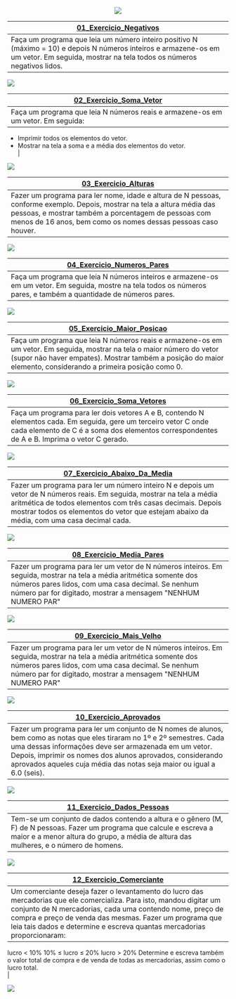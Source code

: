 <p align='center'><a href="https://github.com/HenriqueJRodrigues/Exercicios-Logica-de-Programacao/tree/main/04_Estruturas_Vetores"><img src="https://raw.githubusercontent.com/HenriqueJRodrigues/Exercicios-Logica-de-Programacao/main/Assets/banners/bannervetores.jpg" /></a></p>
 
|  <a href="https://github.com/HenriqueJRodrigues/Exercicios-Logica-de-Programacao/blob/main/04_Estruturas_Vetores/01_Exercicio_Negativos.ALG">01_Exercicio_Negativos</a>|
| ---------------------- | 
|Faça um programa que leia um número inteiro positivo N (máximo = 10) e depois N números inteiros e armazene-os em um vetor. Em seguida, mostrar na tela todos os números negativos lidos.<br>|

<img  src="https://github.com/HenriqueJRodrigues/Exercicios-Logica-de-Programacao/blob/main/Assets/04_Estruturas_Vetores/01_Exercicio_Negativos.gif"/><br>
 
|  <a href="https://github.com/HenriqueJRodrigues/Exercicios-Logica-de-Programacao/blob/main/04_Estruturas_Vetores/02_Exercicio_Soma_Vetor.ALG">02_Exercicio_Soma_Vetor</a>|
| ---------------------- | 
|Faça um programa que leia N números reais e armazene-os em um vetor. Em seguida: 
- Imprimir todos os elementos do vetor. 
- Mostrar na tela a soma e a média dos elementos do vetor.<br>|

<img  src="https://github.com/HenriqueJRodrigues/Exercicios-Logica-de-Programacao/blob/main/Assets/04_Estruturas_Vetores/02_Exercicio_Soma_Vetor.gif"/><br>

|  <a href="https://github.com/HenriqueJRodrigues/Exercicios-Logica-de-Programacao/blob/main/04_Estruturas_Vetores/03_Exercicio_Alturas.ALG">03_Exercicio_Alturas</a>|
| ---------------------- | 
|Fazer um programa para ler nome, idade e altura de N pessoas, conforme exemplo. Depois, mostrar na tela a altura média das pessoas, e mostrar também a porcentagem de pessoas com menos de 16 anos, bem como os nomes dessas pessoas caso houver.<br>|

<img  src="https://github.com/HenriqueJRodrigues/Exercicios-Logica-de-Programacao/blob/main/Assets/04_Estruturas_Vetores/03_Exercicio_Alturas.gif"/><br>

|  <a href="https://github.com/HenriqueJRodrigues/Exercicios-Logica-de-Programacao/blob/main/04_Estruturas_Vetores/04_Exercicio_Numeros_Pares.ALG">04_Exercicio_Numeros_Pares</a>|
| ---------------------- | 
|Faça um programa que leia N números inteiros e armazene-os em um vetor. Em seguida, mostre na tela todos os números pares, e também a quantidade de números pares.<br>|

<img  src="https://github.com/HenriqueJRodrigues/Exercicios-Logica-de-Programacao/blob/main/Assets/04_Estruturas_Vetores/04_Exercicio_Numeros_Pares.gif"/><br>

|  <a href="https://github.com/HenriqueJRodrigues/Exercicios-Logica-de-Programacao/blob/main/04_Estruturas_Vetores/05_Exercicio_Maior_Posicao.ALG">05_Exercicio_Maior_Posicao</a>|
| ---------------------- | 
|Faça um programa que leia N números reais e armazene-os em um vetor. Em seguida, mostrar na tela o maior número do vetor (supor não haver empates). Mostrar também a posição do maior elemento, considerando a primeira posição como 0.<br>|

<img  src="https://github.com/HenriqueJRodrigues/Exercicios-Logica-de-Programacao/blob/main/Assets/04_Estruturas_Vetores/05_Exercicio_Maior_Posicao.gif"/><br>

|  <a href="https://github.com/HenriqueJRodrigues/Exercicios-Logica-de-Programacao/blob/main/04_Estruturas_Vetores/06_Exercicio_Soma_Vetores.ALG">06_Exercicio_Soma_Vetores</a>|
| ---------------------- | 
|Faça um programa para ler dois vetores A e B, contendo N elementos cada. Em seguida, gere um terceiro vetor C onde cada elemento de C é a soma dos elementos correspondentes de A e B. Imprima o vetor C gerado. <br>|

<img  src="https://github.com/HenriqueJRodrigues/Exercicios-Logica-de-Programacao/blob/main/Assets/04_Estruturas_Vetores/06_Exercicio_Soma_Vetores.gif"/><br>

|  <a href="https://github.com/HenriqueJRodrigues/Exercicios-Logica-de-Programacao/blob/main/04_Estruturas_Vetores/07_Exercicio_Abaixo_Da_Media.ALG">07_Exercicio_Abaixo_Da_Media</a>|
| ---------------------- | 
|Fazer um programa para ler um número inteiro N e depois um vetor de N números reais. Em seguida, mostrar na tela a média aritmética de todos elementos com três casas decimais. Depois mostrar todos os elementos do vetor que estejam abaixo da média, com uma casa decimal cada.<br>|

<img  src="https://github.com/HenriqueJRodrigues/Exercicios-Logica-de-Programacao/blob/main/Assets/04_Estruturas_Vetores/07_Exercicio_Abaixo_Da_Media.gif"/><br>

|  <a href="https://github.com/HenriqueJRodrigues/Exercicios-Logica-de-Programacao/blob/main/04_Estruturas_Vetores/08_Exercicio_Media_Pares.ALG">08_Exercicio_Media_Pares</a>|
| ---------------------- | 
|Fazer um programa para ler um vetor de N números inteiros. Em seguida, mostrar na tela a média aritmética somente dos números pares lidos, com uma casa decimal. Se nenhum número par for digitado, mostrar a mensagem "NENHUM NUMERO PAR"<br>|

<img  src="https://github.com/HenriqueJRodrigues/Exercicios-Logica-de-Programacao/blob/main/Assets/04_Estruturas_Vetores/08_Exercicio_Media_Pares.gif"/><br>

|  <a href="https://github.com/HenriqueJRodrigues/Exercicios-Logica-de-Programacao/blob/main/04_Estruturas_Vetores/09_Exercicio_Mais_Velho.ALG">09_Exercicio_Mais_Velho</a>|
| ---------------------- | 
|Fazer um programa para ler um vetor de N números inteiros. Em seguida, mostrar na tela a média aritmética somente dos números pares lidos, com uma casa decimal. Se nenhum número par for digitado, mostrar a mensagem "NENHUM NUMERO PAR"<br>|

<img  src="https://github.com/HenriqueJRodrigues/Exercicios-Logica-de-Programacao/blob/main/Assets/04_Estruturas_Vetores/09_Exercicio_Mais_Velho.gif"/><br>

|  <a href="https://github.com/HenriqueJRodrigues/Exercicios-Logica-de-Programacao/blob/main/04_Estruturas_Vetores/10_Exercicio_Aprovados.ALG">10_Exercicio_Aprovados</a>|
| ---------------------- | 
|Fazer um programa para ler um conjunto de N nomes de alunos, bem como as notas que eles tiraram no 1º e 2º semestres. Cada uma dessas informações deve ser armazenada em um vetor. Depois, imprimir os nomes dos alunos aprovados, considerando aprovados aqueles cuja média das notas seja maior ou igual a 6.0 (seis).<br>|

<img  src="https://github.com/HenriqueJRodrigues/Exercicios-Logica-de-Programacao/blob/main/Assets/04_Estruturas_Vetores/10_Exercicio_Aprovados.gif"/><br>

|  <a href="https://github.com/HenriqueJRodrigues/Exercicios-Logica-de-Programacao/blob/main/04_Estruturas_Vetores/11_Exercicio_Dados_Pessoas.ALG">11_Exercicio_Dados_Pessoas</a>|
| ---------------------- | 
|Tem-se um conjunto de dados contendo a altura e o gênero (M, F) de N pessoas. Fazer um programa que calcule e escreva a maior e a menor altura do grupo, a média de altura das mulheres, e o número de homens. <br>|

<img  src="https://github.com/HenriqueJRodrigues/Exercicios-Logica-de-Programacao/blob/main/Assets/04_Estruturas_Vetores/11_Exercicio_Dados_Pessoas.gif"/><br>

|  <a href="https://github.com/HenriqueJRodrigues/Exercicios-Logica-de-Programacao/blob/main/04_Estruturas_Vetores/12_Exercicio_Comerciante.ALG">12_Exercicio_Comerciante</a>|
| ---------------------- | 
|Um comerciante deseja fazer o levantamento do lucro das mercadorias que ele comercializa. Para isto, mandou digitar um conjunto de N mercadorias, cada uma contendo nome, preço de compra e preço de venda das mesmas. Fazer um programa que leia tais dados e determine e escreva quantas mercadorias proporcionaram: 
lucro < 10% 
10% ≤ lucro ≤ 20% 
lucro > 20% 
Determine e escreva também o valor total de compra e de venda de todas as mercadorias, assim como o lucro total.<br>|

<img  src="https://github.com/HenriqueJRodrigues/Exercicios-Logica-de-Programacao/blob/main/Assets/04_Estruturas_Vetores/12_Exercicio_Comerciante.gif"/><br>